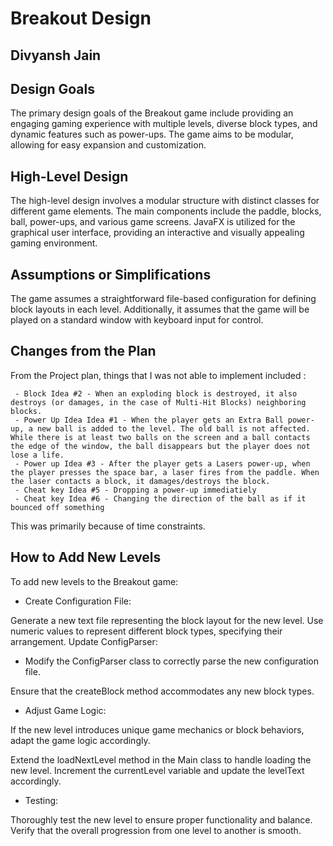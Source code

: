 # Breakout Design
## Divyansh Jain


## Design Goals

The primary design goals of the Breakout game include providing an engaging gaming experience with multiple levels, diverse block types, and dynamic features such as power-ups. The game aims to be modular, allowing for easy expansion and customization.

## High-Level Design

The high-level design involves a modular structure with distinct classes for different game elements. The main components include the paddle, blocks, ball, power-ups, and various game screens. JavaFX is utilized for the graphical user interface, providing an interactive and visually appealing gaming environment.

## Assumptions or Simplifications

The game assumes a straightforward file-based configuration for defining block layouts in each level. Additionally, it assumes that the game will be played on a standard window with keyboard input for control.

## Changes from the Plan

From the Project plan, things that I was not able
to implement included :

     - Block Idea #2 - When an exploding block is destroyed, it also destroys (or damages, in the case of Multi-Hit Blocks) neighboring blocks.
     - Power Up Idea Idea #1 - When the player gets an Extra Ball power-up, a new ball is added to the level. The old ball is not affected. While there is at least two balls on the screen and a ball contacts the edge of the window, the ball disappears but the player does not lose a life.
     - Power up Idea #3 - After the player gets a Lasers power-up, when the player presses the space bar, a laser fires from the paddle. When the laser contacts a block, it damages/destroys the block. 
     - Cheat key Idea #5 - Dropping a power-up immediatiely
     - Cheat key Idea #6 - Changing the direction of the ball as if it bounced off something

This was primarily because of time constraints.

## How to Add New Levels

To add new levels to the Breakout game:

- Create Configuration File:

Generate a new text file representing the block layout for the new level.
Use numeric values to represent different block types, specifying their arrangement.
Update ConfigParser:

- Modify the ConfigParser class to correctly parse the new configuration file.

Ensure that the createBlock method accommodates any new block types.

- Adjust Game Logic:

If the new level introduces unique game mechanics or block behaviors, adapt the game logic accordingly.


Extend the loadNextLevel method in the Main class to handle loading the new level.
Increment the currentLevel variable and update the levelText accordingly.

- Testing:

Thoroughly test the new level to ensure proper functionality and balance.
Verify that the overall progression from one level to another is smooth.
